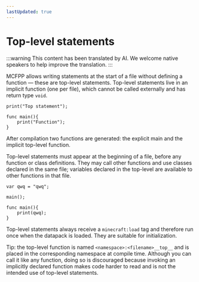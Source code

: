 ```yaml
---
lastUpdated: true
---
```


# Top-level statements

:::warning
This content has been translated by AI. We welcome native speakers to help improve the translation.
:::

MCFPP allows writing statements at the start of a file without defining a function — these are top-level statements. Top-level statements live in an implicit function (one per file), which cannot be called externally and has return type `void`.

```mcfpp
print("Top statement");

func main(){
    print("Function");
}
```

After compilation two functions are generated: the explicit main and the implicit top-level function.

Top-level statements must appear at the beginning of a file, before any function or class definitions. They may call other functions and use classes declared in the same file; variables declared in the top-level are available to other functions in that file.

```mcfpp
var qwq = "qwq";

main();

func main(){
    print(qwq);
}
```

Top-level statements always receive a `minecraft:load` tag and therefore run once when the datapack is loaded. They are suitable for initialization.

Tip: the top-level function is named `<namespace>:<filename>__top__` and is placed in the corresponding namespace at compile time. Although you can call it like any function, doing so is discouraged because invoking an implicitly declared function makes code harder to read and is not the intended use of top-level statements.
